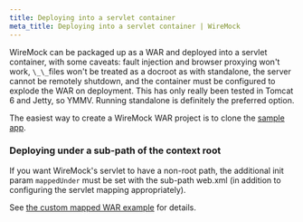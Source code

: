 ```yaml
---
title: Deploying into a servlet container
meta_title: Deploying into a servlet container | WireMock
---
```


WireMock can be packaged up as a WAR and deployed into a servlet
container, with some caveats: fault injection and browser proxying won't
work, `\_\_`files won't be treated as a docroot as with standalone, the
server cannot be remotely shutdown, and the container must be configured
to explode the WAR on deployment. This has only really been tested in
Tomcat 6 and Jetty, so YMMV. Running standalone is definitely the
preferred option.

The easiest way to create a WireMock WAR project is to clone the
[sample app](https://github.com/wiremock/wiremock/tree/master/sample-war).

### Deploying under a sub-path of the context root

If you want WireMock's servlet to have a non-root path, the additional
init param `mappedUnder` must be set with the sub-path web.xml (in
addition to configuring the servlet mapping appropriately).

See [the custom mapped WAR
example](https://github.com/wiremock/wiremock/blob/master/sample-war/src/main/webappCustomMapping/WEB-INF/web.xml)
for details.
